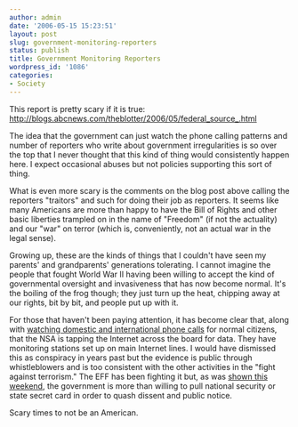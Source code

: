 ```yaml
---
author: admin
date: '2006-05-15 15:23:51'
layout: post
slug: government-monitoring-reporters
status: publish
title: Government Monitoring Reporters
wordpress_id: '1086'
categories:
- Society
---
```

This report is pretty scary if it is true: <a href="http://blogs.abcnews.com/theblotter/2006/05/federal_source_.html">http://blogs.abcnews.com/theblotter/2006/05/federal_source_.html</a>

The idea that the government can just watch the phone calling patterns and number of reporters who write about government irregularities is so over the top that I never thought that this kind of thing would consistently happen here. I expect occasional abuses but not policies supporting this sort of thing.

What is even more scary is the comments on the blog post above calling the reporters "traitors" and such for doing their job as reporters. It seems like many Americans are more than happy to have the Bill of Rights and other basic liberties trampled on in the name of "Freedom" (if not the actuality) and our "war" on terror (which is, conveniently, not an actual war in the legal sense).

Growing up, these are the kinds of things that I couldn't have seen my parents' and grandparents' generations tolerating. I cannot imagine the people that fought World War II having been willing to accept the kind of governmental oversight and invasiveness that has now become normal. It's the boiling of the frog though; they just turn up the heat, chipping away at our rights, bit by bit, and people put up with it.

For those that haven't been paying attention, it has become clear that, along with <a href="http://www.usatoday.com/news/washington/2006-05-10-nsa_x.htm">watching domestic and international phone calls</a> for normal citizens, that the NSA is tapping the Internet across the board for data. They have monitoring stations set up on main Internet lines. I would have dismissed this as conspiracy in years past but the evidence is public through whistleblowers and is too consistent with the other activities in the "fight against terrorism."
The EFF has been fighting it but, as was <a href="http://www.eff.org/deeplinks/archives/004659.php">shown this weekend</a>, the government is more than willing to pull national security or state secret card in order to quash dissent and public notice.

Scary times to not be an American.
